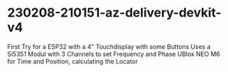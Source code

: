 # 230208-210151-az-delivery-devkit-v4

First Try for a ESP32 with a 4" Touchdisplay with some Buttons
Uses a Si5351 Modul with 3 Channels to set Frequency and Phase
UBlox NEO M6 for Time and Position, calculating the Locator
